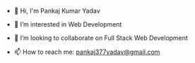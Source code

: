 - 👋 Hi, I'm Pankaj Kumar Yadav


- 👀 I’m interested in Web Development
- 💞️ I’m looking to collaborate on Full Stack Web Development
- 📫 How to reach me: pankaj377yadav@gmail.com

<!---
pankaj377yadav/pankaj377yadav is a ✨ special ✨ repository because its `README.md` (this file) appears on your GitHub profile.
You can click the Preview link to take a look at your changes.
--->
